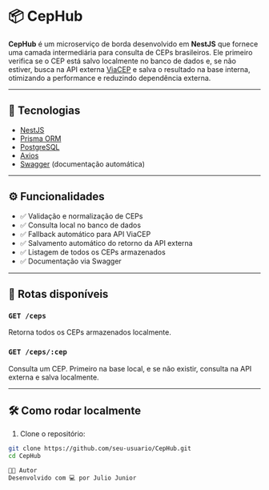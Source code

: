 # 📦 CepHub

**CepHub** é um microserviço de borda desenvolvido em **NestJS** que fornece uma camada intermediária para consulta de CEPs brasileiros. Ele primeiro verifica se o CEP está salvo localmente no banco de dados e, se não estiver, busca na API externa [ViaCEP](https://viacep.com.br/) e salva o resultado na base interna, otimizando a performance e reduzindo dependência externa.

---

## 🚀 Tecnologias

- [NestJS](https://nestjs.com/)
- [Prisma ORM](https://www.prisma.io/)
- [PostgreSQL](https://www.postgresql.org/)
- [Axios](https://axios-http.com/)
- [Swagger](https://swagger.io/) (documentação automática)

---

## ⚙️ Funcionalidades

- ✅ Validação e normalização de CEPs
- ✅ Consulta local no banco de dados
- ✅ Fallback automático para API ViaCEP
- ✅ Salvamento automático do retorno da API externa
- ✅ Listagem de todos os CEPs armazenados
- ✅ Documentação via Swagger

---

## 🔗 Rotas disponíveis

### `GET /ceps`
Retorna todos os CEPs armazenados localmente.

### `GET /ceps/:cep`
Consulta um CEP. Primeiro na base local, e se não existir, consulta na API externa e salva localmente.

---

## 🛠️ Como rodar localmente

1. Clone o repositório:

```bash
git clone https://github.com/seu-usuario/CepHub.git
cd CepHub

👨‍💻 Autor
Desenvolvido com 💻 por Julio Junior
